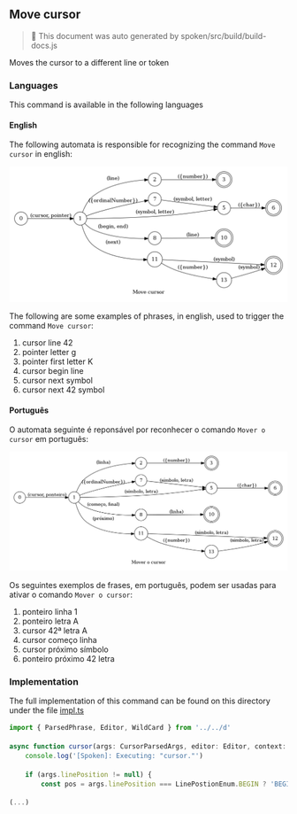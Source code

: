 ## Move cursor

> 🤖 This document was auto generated by spoken/src/build/build-docs.js

Moves the cursor to a different line or token

### Languages

This command is available in the following languages

#### English

The following automata is responsible for recognizing the command `Move cursor` in english:

![English](phrase_en-US.png)

The following are some examples of phrases, in english, used to trigger the command `Move cursor`:

1. cursor line 42
2. pointer letter g
3. pointer first letter K
4. cursor begin line
5. cursor next symbol
6. cursor next 42 symbol

#### Português

O automata seguinte é reponsável por reconhecer o comando `Mover o cursor` em português:

![Português](phrase_pt-BR.png)

Os seguintes exemplos de frases, em português, podem ser usadas para ativar o comando `Mover o cursor`:

1. ponteiro linha 1
2. ponteiro letra A
3. cursor 42ª letra A
4. cursor começo linha
5. cursor próximo símbolo
6. ponteiro próximo 42 letra

### Implementation

The full implementation of this command can be found on this directory under the file [impl.ts](impl.ts)

```typescript
import { ParsedPhrase, Editor, WildCard } from '../../d'

async function cursor(args: CursorParsedArgs, editor: Editor, context: {}) {
    console.log('[Spoken]: Executing: "cursor."')

    if (args.linePosition != null) {
        const pos = args.linePosition === LinePostionEnum.BEGIN ? 'BEGI

(...)
```
